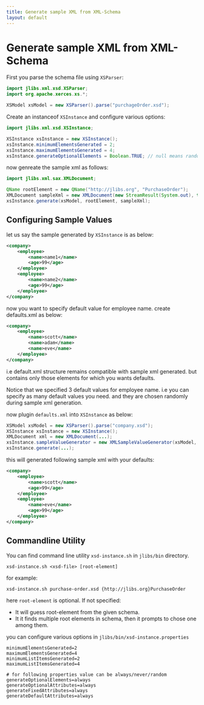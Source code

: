 ```yaml
---
title: Generate sample XML from XML-Schema
layout: default
---
```


# Generate sample XML from XML-Schema

First you parse the schema file using `XSParser`:

~~~java
import jlibs.xml.xsd.XSParser;
import org.apache.xerces.xs.*;

XSModel xsModel = new XSParser().parse("purchageOrder.xsd");
~~~

Create an instanceof `XSInstance` and configure various options:

~~~java
import jlibs.xml.xsd.XSInstance;

XSInstance xsInstance = new XSInstance();
xsInstance.minimumElementsGenerated = 2;
xsInstance.maximumElementsGenerated = 4;
xsInstance.generateOptionalElements = Boolean.TRUE; // null means random
~~~

now genreate the sample xml as follows:

~~~java
import jlibs.xml.sax.XMLDocument;

QName rootElement = new QName("http://jlibs.org", "PurchaseOrder");
XMLDocument sampleXml = new XMLDocument(new StreamResult(System.out), true, 4, null);
xsInstance.generate(xsModel, rootElement, sampleXml);
~~~

## Configuring Sample Values ##

let us say the sample generated by `XSInstance` is as below:

~~~xml
<company>
    <employee>
        <name>name1</name>
        <age>99</age>
    </employee>
    <employee>
        <name>name2</name>
        <age>99</age>
    </employee>
</company>
~~~

now you want to specify default value for employee name.
create defaults.xml as below:

~~~xml
<company>
    <employee>
        <name>scott</name>
        <name>adam</name>
        <name>eve</name>
    </employee>
</company>
~~~

i.e default.xml structure remains compatible with sample xml generated. but contains only
those elements for which you wants defaults.

Notice that we specified 3 default values for employee name. i.e you can specify as many default
values you need. and they are chosen randomly during sample xml generation.

now plugin `defaults.xml` into `XSInstance` as below:

~~~java
XSModel xsModel = new XSParser().parse("company.xsd");
XSInstance xsInstance = new XSInstance();
XMLDocument xml = new XMLDocument(...);
xsInstance.sampleValueGenerator = new XMLSampleValueGenerator(xsModel, new InputSource("defaults.xml"));
xsInstance.generate(...);
~~~

this will generated following sample xml with your defaults:

~~~xml
<company>
    <employee>
        <name>scott</name>
        <age>99</age>
    </employee>
    <employee>
        <name>eve</name>
        <age>99</age>
    </employee>
</company>
~~~

## Commandline Utility ##

You can find command line utility `xsd-instance.sh` in `jlibs/bin` directory.

~~~
xsd-instance.sh <xsd-file> [root-element]
~~~

for example:

~~~
xsd-instance.sh purchase-order.xsd {http://jlibs.org}PurchaseOrder
~~~

here `root-element` is optional. If not specified:

- It will guess root-element from the given schema.
- It it finds multiple root elements in schema, then it prompts to chose one among them.

you can configure various options in `jlibs/bin/xsd-instance.properties`

~~~properties
minimumElementsGenerated=2
maximumElementsGenerated=4
minimumListItemsGenerated=2
maximumListItemsGenerated=4

# for following properties value can be always/never/random
generateOptionalElements=always
generateOptionalAttributes=always
generateFixedAttributes=always
generateDefaultAttributes=always
~~~
